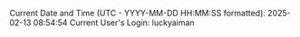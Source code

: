 Current Date and Time (UTC - YYYY-MM-DD HH:MM:SS formatted): 2025-02-13 08:54:54
Current User's Login: luckyaiman
